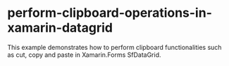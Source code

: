 # perform-clipboard-operations-in-xamarin-datagrid
This example demonstrates how to perform clipboard functionalities such as cut, copy and paste in Xamarin.Forms SfDataGrid.
